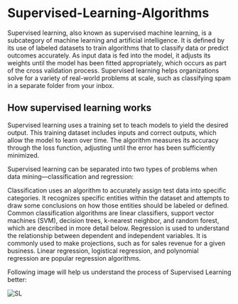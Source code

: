 # Supervised-Learning-Algorithms

Supervised learning, also known as supervised machine learning, is a subcategory of machine learning and artificial intelligence. 
It is defined by its use of labeled datasets to train algorithms that to classify data or predict outcomes accurately. 
As input data is fed into the model, it adjusts its weights until the model has been fitted appropriately, which occurs as part of the cross validation process. Supervised learning helps organizations solve for a variety of real-world problems at scale, such as classifying spam in a separate folder from your inbox.

## How supervised learning works
Supervised learning uses a training set to teach models to yield the desired output. This training dataset includes inputs and correct outputs, which allow the model to learn over time. The algorithm measures its accuracy through the loss function, adjusting until the error has been sufficiently minimized.

Supervised learning can be separated into two types of problems when data mining—classification and regression:

Classification uses an algorithm to accurately assign test data into specific categories. It recognizes specific entities within the dataset and attempts to draw some conclusions on how those entities should be labeled or defined. Common classification algorithms are linear classifiers, support vector machines (SVM), decision trees, k-nearest neighbor, and random forest, which are described in more detail below.
Regression is used to understand the relationship between dependent and independent variables. It is commonly used to make projections, such as for sales revenue for a given business. Linear regression, logistical regression, and polynomial regression are popular regression algorithms.

Following image will help us understand the process of Supervised Learning better:

![SL](https://user-images.githubusercontent.com/55188228/229662125-3787a857-63ad-4d5a-8d14-204d18fcfc6d.png)
